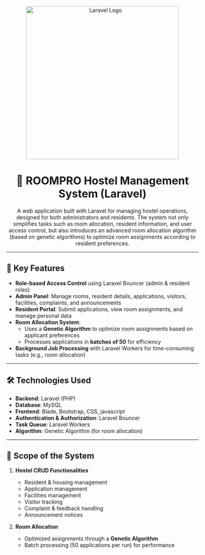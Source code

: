 <p align="center">
  <a href="https://laravel.com" target="_blank">
    <img src="https://raw.githubusercontent.com/laravel/art/master/logo-lockup/5%20SVG/2%20CMYK/1%20Full%20Color/laravel-logolockup-cmyk-red.svg" width="400" alt="Laravel Logo">
  </a>
</p>

<h1 align="center">🏨 ROOMPRO Hostel Management System (Laravel)</h1>

<p align="center">
  A web application built with Laravel for managing hostel operations, designed for both administrators and residents. The system not only simplifies tasks such as room allocation, resident information, and user access control, but also introduces an advanced room allocation algorithm (based on genetic algorithms) to optimize room assignments according to resident preferences. 
</p>

---

## 🔑 Key Features
- **Role-based Access Control** using Laravel Bouncer (admin & resident roles)
- **Admin Panel**: Manage rooms, resident details, applications, visitors, facilities, complaints, and announcements
- **Resident Portal**: Submit applications, view room assignments, and manage personal data
- **Room Allocation System**: 
  - Uses a **Genetic Algorithm** to optimize room assignments based on applicant preferences
  - Processes applications in **batches of 50** for efficiency
- **Background Job Processing** with Laravel Workers for time-consuming tasks (e.g., room allocation)

---

## 🛠️ Technologies Used
- **Backend**: Laravel (PHP)
- **Database**: MySQL
- **Frontend**: Blade, Bootstrap, CSS, javascript
- **Authentication & Authorization**: Laravel Bouncer
- **Task Queue**: Laravel Workers
- **Algorithm**: Genetic Algorithm (for room allocation)

---

## 📌 Scope of the System
1. **Hostel CRUD Functionalities**
   - Resident & housing management  
   - Application management  
   - Facilities management  
   - Visitor tracking  
   - Complaint & feedback handling  
   - Announcement notices  

2. **Room Allocation**
   - Optimized assignments through a **Genetic Algorithm**
   - Batch processing (50 applications per run) for performance  
